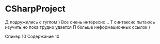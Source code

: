 # CSharpProject

Д подружились с гуглом ) Все очень интересно ..
Т синтаксис пытаюсь изучить но пока трудно удается
П больше информационных ссылок )

Спикер 10
Содержание 10
